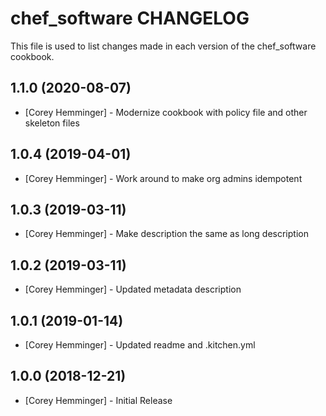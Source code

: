 # chef_software CHANGELOG

This file is used to list changes made in each version of the chef_software cookbook.


## 1.1.0 (2020-08-07)

- [Corey Hemminger] - Modernize cookbook with policy file and other skeleton files

## 1.0.4 (2019-04-01)

- [Corey Hemminger] - Work around to make org admins idempotent

## 1.0.3 (2019-03-11)

- [Corey Hemminger] - Make description the same as long description

## 1.0.2 (2019-03-11)

- [Corey Hemminger] - Updated metadata description

## 1.0.1 (2019-01-14)

- [Corey Hemminger] - Updated readme and .kitchen.yml

## 1.0.0 (2018-12-21)

- [Corey Hemminger] - Initial Release
